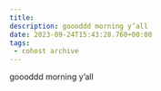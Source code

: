 ```yaml
---
title:
description: goooddd morning y’all
date: 2023-09-24T15:43:28.760+00:00
tags: 
 - cohost archive
---
```

goooddd morning y’all